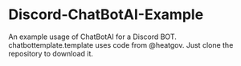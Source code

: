# Discord-ChatBotAI-Example
An example usage of ChatBotAI for a Discord BOT.
chatbottemplate.template uses code from @heatgov.
Just clone the repository to download it.
